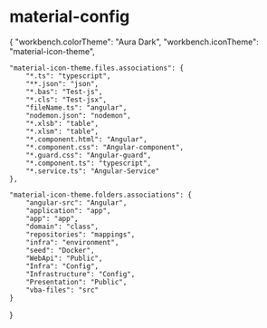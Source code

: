 # material-config
{
    "workbench.colorTheme": "Aura Dark",
    "workbench.iconTheme": "material-icon-theme",
    
    "material-icon-theme.files.associations": {
        "*.ts": "typescript",
        "**.json": "json",
        "*.bas": "Test-js",
        "*.cls": "Test-jsx",
        "fileName.ts": "angular",
        "nodemon.json": "nodemon",
        "*.xlsb": "table",
        "*.xlsm": "table",
        "*.component.html": "Angular",
        "*.component.css": "Angular-component",
        "*.guard.css": "Angular-guard",
        "*.component.ts": "typescript",
        "*.service.ts": "Angular-Service"
    },

    "material-icon-theme.folders.associations": {
        "angular-src": "Angular",
        "application": "app",
        "app": "app",
        "domain": "class",
        "repositories": "mappings",
        "infra": "environment",
        "seed": "Docker",
        "WebApi": "Public",
        "Infra": "Config",
        "Infrastructure": "Config",
        "Presentation": "Public",
        "vba-files": "src"
    }
}
